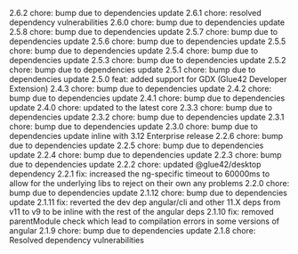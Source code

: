 2.6.2
chore: bump due to dependencies update
2.6.1
chore: resolved dependency vulnerabilities
2.6.0
chore: bump due to dependencies update
2.5.8
chore: bump due to dependencies update
2.5.7
chore: bump due to dependencies update
2.5.6
chore: bump due to dependencies update
2.5.5
chore: bump due to dependencies update
2.5.4
chore: bump due to dependencies update
2.5.3
chore: bump due to dependencies update
2.5.2
chore: bump due to dependencies update
2.5.1
chore: bump due to dependencies update
2.5.0
feat: added support for GDX (Glue42 Developer Extension)
2.4.3
chore: bump due to dependencies update
2.4.2
chore: bump due to dependencies update
2.4.1
chore: bump due to dependencies update
2.4.0
chore: updated to the latest core
2.3.3
chore: bump due to dependencies update
2.3.2
chore: bump due to dependencies update
2.3.1
chore: bump due to dependencies update
2.3.0
chore: bump due to dependencies update inline with 3.12 Enterprise release
2.2.6
chore: bump due to dependencies update
2.2.5
chore: bump due to dependencies update
2.2.4
chore: bump due to dependencies update
2.2.3
chore: bump due to dependencies update
2.2.2
chore: updated @glue42/desktop dependency
2.2.1
fix: increased the ng-specific timeout to 60000ms to allow for the underlying libs to reject on their own any problems
2.2.0
chore: bump due to dependencies update
2.1.12
chore: bump due to dependencies update
2.1.11
fix: reverted the dev dep angular/cli and other 11.X deps from v11 to v9 to be inline with the rest of the angular deps
2.1.10
fix: removed parentModule check which lead to compilation errors in some versions of angular
2.1.9
chore: bump due to dependencies update
2.1.8
chore: Resolved dependency vulnerabilities
